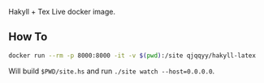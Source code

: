 Hakyll + Tex Live docker image.

## How To

```bash
docker run --rm -p 8000:8000 -it -v $(pwd):/site qjqqyy/hakyll-latex
```

Will build `$PWD/site.hs` and run `./site watch --host=0.0.0.0`.
